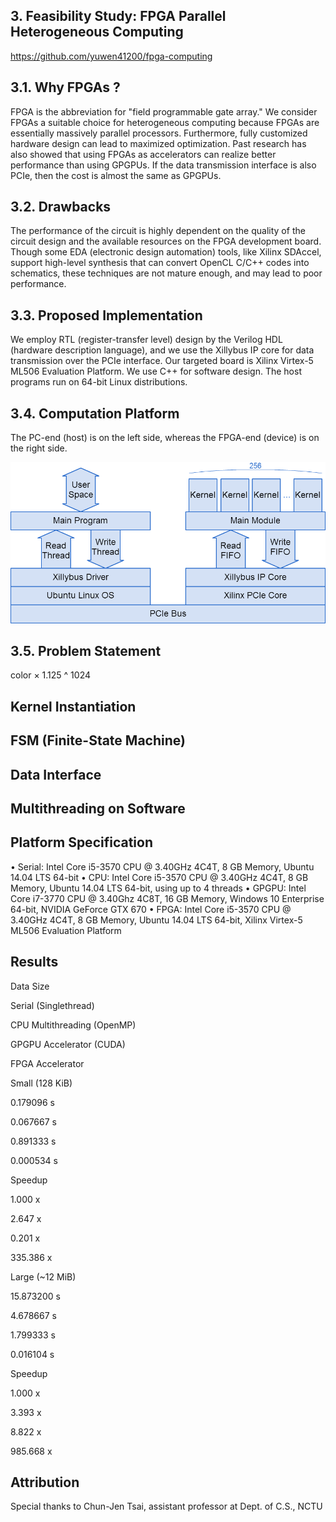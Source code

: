 ## 3. Feasibility Study: FPGA Parallel Heterogeneous Computing ##
https://github.com/yuwen41200/fpga-computing

## 3.1. Why FPGAs ? ##
FPGA is the abbreviation for "field programmable gate array." We consider FPGAs a suitable choice for heterogeneous computing because FPGAs are essentially massively parallel processors. Furthermore, fully customized hardware design can lead to maximized optimization. Past research has also showed that using FPGAs as accelerators can realize better performance than using GPGPUs. If the data transmission interface is also PCIe, then the cost is almost the same as GPGPUs.

## 3.2. Drawbacks ##
The performance of the circuit is highly dependent on the quality of the circuit design and the available resources on the FPGA development board. Though some EDA (electronic design automation) tools, like Xilinx SDAccel, support high-level synthesis that can convert OpenCL C/C++ codes into schematics, these techniques are not mature enough, and may lead to poor performance.

## 3.3. Proposed Implementation ##
We employ RTL (register-transfer level) design by the Verilog HDL (hardware description language), and we use the Xillybus IP core for data transmission over the PCIe interface. Our targeted board is Xilinx Virtex-5 ML506 Evaluation Platform. We use C++ for software design. The host programs run on 64-bit Linux distributions.

## 3.4. Computation Platform ##

The PC-end (host) is on the left side, whereas the FPGA-end (device) is on the right side.

![img-demo0][img-demo0]

## 3.5. Problem Statement ##

color &#x000D7; 1.125 ^ 1024

## Kernel Instantiation ##

## FSM (Finite-State Machine) ##

## Data Interface ##

## Multithreading on Software ##

## Platform Specification ##
• Serial: Intel Core i5-3570 CPU @ 3.40GHz 4C4T,
8 GB Memory, Ubuntu 14.04 LTS 64-bit
• CPU: Intel Core i5-3570 CPU @ 3.40GHz 4C4T,
8 GB Memory, Ubuntu 14.04 LTS 64-bit,
using up to 4 threads
• GPGPU: Intel Core i7-3770 CPU @ 3.40Ghz 4C8T,
16 GB Memory, Windows 10 Enterprise 64-bit,
NVIDIA GeForce GTX 670
• FPGA: Intel Core i5-3570 CPU @ 3.40GHz 4C4T,
8 GB Memory, Ubuntu 14.04 LTS 64-bit,
Xilinx Virtex-5 ML506 Evaluation Platform

## Results ##
Data Size

Serial
(Singlethread)

CPU Multithreading
(OpenMP)

GPGPU Accelerator
(CUDA)

FPGA Accelerator

Small
(128 KiB)

0.179096 s

0.067667 s

0.891333 s

0.000534 s

Speedup

1.000 x

2.647 x

0.201 x

335.386 x

Large
(~12 MiB)

15.873200 s

4.678667 s

1.799333 s

0.016104 s

Speedup

1.000 x

3.393 x

8.822 x

985.668 x

## Attribution ##
Special thanks to Chun-Jen Tsai,
assistant professor at Dept. of C.S., NCTU

[img-demo0]: https://github.com/yuwen41200/fpga-computing/raw/master/docs/demo0.png
